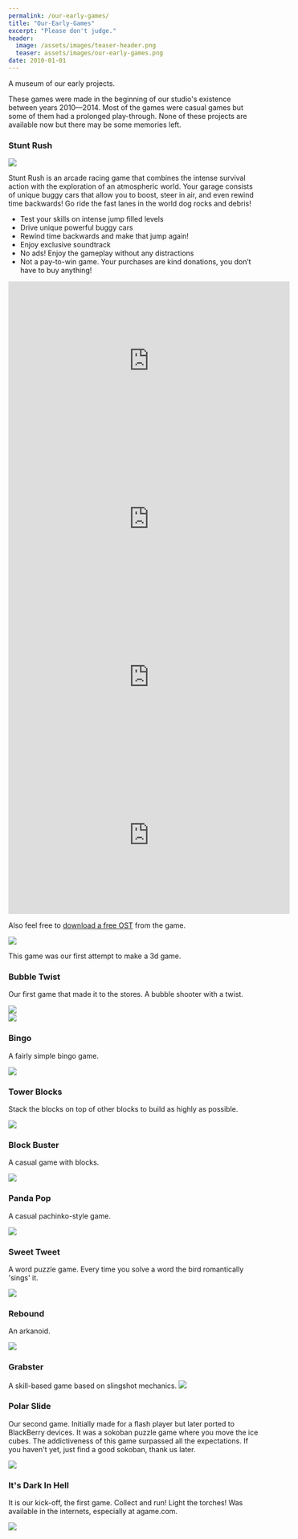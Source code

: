 ```yaml
---
permalink: /our-early-games/
title: "Our-Early-Games"
excerpt: "Please don't judge."
header:
  image: /assets/images/teaser-header.png
  teaser: assets/images/our-early-games.png
date: 2010-01-01
---
```


A museum of our early projects.  

These games were made in the beginning of our studio's existence between years 2010—2014. Most of the games were casual games but some of them had a prolonged play-through. None of these projects are available now but there may be some memories left.

### Stunt Rush

![](/assets/images/early-games/stunt_rush_website_pic.png)  

Stunt Rush is an arcade racing game that combines the intense survival action with the exploration of an atmospheric world. Your garage consists of unique buggy cars that allow you to boost, steer in air, and even rewind time backwards! Go ride the fast lanes in the world dog rocks and debris!  

  * Test your skills on intense jump filled levels
  * Drive unique powerful buggy cars
  * Rewind time backwards and make that jump again!
  * Enjoy exclusive soundtrack
  * No ads! Enjoy the gameplay without any distractions
  * Not a pay-to-win game. Your purchases are kind donations, you don’t have to buy anything!  

<iframe width="560" height="315" src="https://www.youtube.com/embed/vcEcihRuEx4" title="YouTube video player" frameborder="0" allow="accelerometer; autoplay; clipboard-write; encrypted-media; gyroscope; picture-in-picture" allowfullscreen></iframe>  

<iframe width="560" height="315" src="https://www.youtube.com/embed/qHBhlbhcJ4k" title="YouTube video player" frameborder="0" allow="accelerometer; autoplay; clipboard-write; encrypted-media; gyroscope; picture-in-picture" allowfullscreen></iframe>

<iframe width="560" height="315" src="https://www.youtube.com/embed/DzY1_FejezY" title="YouTube video player" frameborder="0" allow="accelerometer; autoplay; clipboard-write; encrypted-media; gyroscope; picture-in-picture" allowfullscreen></iframe>

<iframe width="560" height="315" src="https://www.youtube.com/embed/1HQjah1Ms3s" title="YouTube video player" frameborder="0" allow="accelerometer; autoplay; clipboard-write; encrypted-media; gyroscope; picture-in-picture" allowfullscreen></iframe>

Also feel free to [download a free OST](https://dustyroom.bandcamp.com/album/stunt-rush-ost) from the game.  

![](/assets/images/early-games/stunt_rush-music_cover.jpg)  

This game was our first attempt to make a 3d game.

### Bubble Twist
Our first game that made it to the stores. A bubble shooter with a twist.  

![](/assets/images/early-games/bubbletwist_thumb1.png)  
![](/assets/images/early-games/bubbletwist_page_img.png)  

### Bingo

A fairly simple bingo game.  

![](/assets/images/early-games/bingo-game-pic.png)

### Tower Blocks

Stack the blocks on top of other blocks to build as highly as possible.  

![](/assets/images/early-games/towerblocks_thumb1.png)

### Block Buster

A casual game with blocks.  

![](/assets/images/early-games/blockbuster_thumb1.png)

### Panda Pop

A casual pachinko-style game.  

![](/assets/images/early-games/pandapop_thumb1.png)

### Sweet Tweet

A word puzzle game. Every time you solve a word the bird romantically 'sings' it.  

![](/assets/images/early-games/sweettweet_thumb1.png)

### Rebound

An arkanoid.  

![](/assets/images/early-games/rebound_thumb1.png)

### Grabster

A skill-based game based on slingshot mechanics.
![](/assets/images/early-games/grabster_thumb2.png)

### Polar Slide

Our second game. Initially made for a flash player but later ported to BlackBerry devices. It was a sokoban puzzle game where you move the ice cubes. The addictiveness of this game surpassed all the expectations. If you haven't yet, just find a good sokoban, thank us later.  

![](/assets/images/early-games/polarslide_thumb1.png)  

### It's Dark In Hell

It is our kick-off, the first game. Collect and run! Light the torches! Was available in the internets, especially at agame.com.

![](/assets/images/early-games/itsdarkinhell_thumb1.png)  

